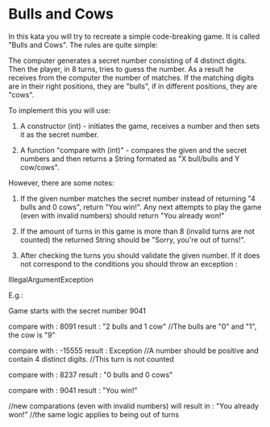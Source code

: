 # Bulls and Cows

In this kata you will try to recreate a simple code-breaking game. It is called "Bulls and Cows". The rules are quite simple:

The computer generates a secret number consisting of 4 distinct digits. Then the player, in 8 turns, tries to guess the number. As a result he receives from the computer the number of matches. If the matching digits are in their right positions, they are "bulls", if in different positions, they are "cows".

To implement this you will use:

1) A constructor (int) - initiates the game, receives a number and then sets it as the secret number.

2) A function "compare with (int)" - compares the given and the secret numbers and then returns a String formated as "X bull/bulls and Y cow/cows".

However, there are some notes:

1) If the given number matches the secret number instead of returning "4 bulls and 0 cows", return "You win!". Any next attempts to play the game (even with invalid numbers) should return "You already won!"

2) If the amount of turns in this game is more than 8 (invalid turns are not counted) the returned String should be "Sorry, you're out of turns!".

3) After checking the turns you should validate the given number. If it does not correspond to the conditions you should throw an exception :

IllegalArgumentException

E.g.:

Game starts with the secret number 9041

compare with : 8091
result : "2 bulls and 1 cow" //The bulls are "0" and "1", the cow is "9"

compare with : -15555
result : Exception //A number should be positive and contain 4 distinct digits. 
                   //This turn is not counted

compare with : 8237
result : "0 bulls and 0 cows"

compare with : 9041
result : "You win!"

//new comparations (even with invalid numbers) will result in : "You already won!"
//the same logic applies to being out of turns